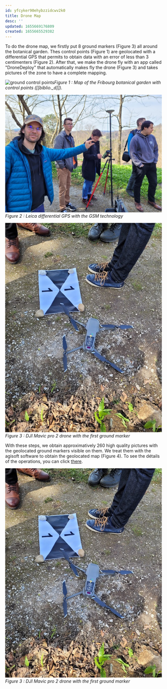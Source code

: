 ```yaml
---
id: yfcyker90ehybzzidcwv2k0
title: Drone Map
desc: ''
updated: 1655669176809
created: 1655665529382
---
```

To do the drone map, we firstly put 8 ground markers (Figure 3) all around the botanical garden. Thes control points (Figure 1) are geolocated with a differential GPS that permits to obtain data with an error of less than 3 centimenters (Figure 2). After that, we make the drone fly with an app called "DroneDeploy" that automatically makes fly the drone (Figure 3) and takes pictures of the zone to have a complete mapping.

![ground control points](assets/images/ground_control_points.png)*Figure 1 : Map of the Fribourg botanical garden with control points ([[biblio._d]]).*

![GPS](assets/images/gps.jpg)*Figure 2 : Leica differential GPS with the GSM technology*

![drone](assets/images/drone.jpg)*Figure 3 : DJI Mavic pro 2 drone with the first ground marker*

With these steps, we obtain approximatively 260 high quality pictures with the geolocated ground markers visible on them. We treat them with the agisoft software to obtain the geolocated map (Figure 4). To see the détails of the operations, you can click [there](methodology.agisoft.md).

![drone](assets/images/drone.jpg)*Figure 3 : DJI Mavic pro 2 drone with the first ground marker*
